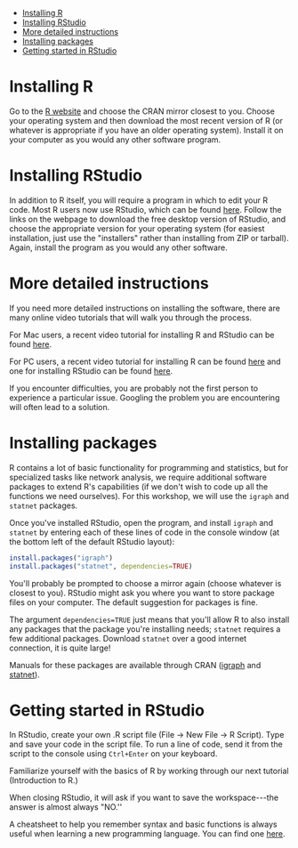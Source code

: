 -   [Installing R](#installing-r)
-   [Installing RStudio](#installing-rstudio)
-   [More detailed instructions](#more-detailed-instructions)
-   [Installing packages](#installing-packages)
-   [Getting started in RStudio](#getting-started-in-rstudio)

Installing R
============

Go to the [R website](https://cran.r-project.org/mirrors.html) and choose the CRAN mirror closest to you. Choose your operating system and then download the most recent version of R (or whatever is appropriate if you have an older operating system). Install it on your computer as you would any other software program.

Installing RStudio
==================

In addition to R itself, you will require a program in which to edit your R code. Most R users now use RStudio, which can be found [here](https://www.rstudio.com/). Follow the links on the webpage to download the free desktop version of RStudio, and choose the appropriate version for your operating system (for easiest installation, just use the "installers" rather than installing from ZIP or tarball). Again, install the program as you would any other software.

More detailed instructions
==========================

If you need more detailed instructions on installing the software, there are many online video tutorials that will walk you through the process.

For Mac users, a recent video tutorial for installing R and RStudio can be found [here](https://medium.com/@GalarnykMichael/install-r-and-rstudio-on-mac-e911606ce4f4).

For PC users, a recent video tutorial for installing R can be found [here](https://www.youtube.com/watch?v=WzEaFpXVTkk) and one for installing RStudio can be found [here](https://www.youtube.com/watch?v=OtonR6RUgY0).

If you encounter difficulties, you are probably not the first person to experience a particular issue. Googling the problem you are encountering will often lead to a solution.

Installing packages
===================

R contains a lot of basic functionality for programming and statistics, but for specialized tasks like network analysis, we require additional software packages to extend R's capabilities (if we don't wish to code up all the functions we need ourselves). For this workshop, we will use the `igraph` and `statnet` packages.

Once you've installed RStudio, open the program, and install `igraph` and `statnet` by entering each of these lines of code in the console window (at the bottom left of the default RStudio layout):

``` r
install.packages("igraph") 
install.packages("statnet", dependencies=TRUE)
```

You'll probably be prompted to choose a mirror again (choose whatever is closest to you). RStudio might ask you where you want to store package files on your computer. The default suggestion for packages is fine.

The argument `dependencies=TRUE` just means that you'll allow R to also install any packages that the package you're installing needs; `statnet` requires a few additional packages. Download `statnet` over a good internet connection, it is quite large!

Manuals for these packages are available through CRAN ([igraph](https://cran.r-project.org/web/packages/igraph/igraph.pdf) and [statnet](https://cran.r-project.org/web/packages/statnet/statnet.pdf)).

Getting started in RStudio
==========================

In RStudio, create your own .R script file (File → New File → R Script). Type and save your code in the script file. To run a line of code, send it from the script to the console using `Ctrl+Enter` on your keyboard.

Familiarize yourself with the basics of R by working through our next tutorial (Introduction to R.)

When closing RStudio, it will ask if you want to save the workspace---the answer is almost always "NO.''

A cheatsheet to help you remember syntax and basic functions is always useful when learning a new programming language. You can find one [here](https://www.rstudio.com/wp-content/uploads/2016/10/r-cheat-sheet-3.pdf).
